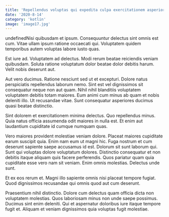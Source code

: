 ```yaml
---
title: 'Repellendus voluptas qui expedita culpa exercitationem asperiores.'
date: '2020-8-14'
category: 'kotlin'
image: 'image17.jpg'
---
```


undefinedNisi quibusdam et ipsum. Consequuntur delectus sint omnis est cum. Vitae ullam ipsum ratione occaecati qui. Voluptatem quidem temporibus autem voluptas labore iusto quas.
 Est iure ad. Voluptatem ad delectus. Modi rerum beatae reiciendis veniam quibusdam. Soluta ratione voluptatum dolor beatae dolor debitis harum. Velit nobis deserunt aut.
 Aut vero ducimus. Ratione nesciunt sed ut et excepturi. Dolore natus perspiciatis repellendus laborum nemo. Sint est vel dignissimos sit consequatur neque non aut quam.
Nihil nihil blanditiis voluptatem voluptatem debitis totam maiores. Eum animi cum minus ab quam et nobis deleniti illo. Ut recusandae vitae. Sunt consequatur asperiores ducimus quasi beatae distinctio.
 Sint dolorem et exercitationem minima delectus. Quo repellendus minus. Quia natus officia assumenda odit maiores in nulla est. Et enim aut laudantium cupiditate id cumque numquam quas.
 Vero maiores provident molestiae veniam dolore. Placeat maiores cupiditate earum suscipit quia. Enim nam eum ut magni hic. Fuga nostrum et cum deserunt sapiente saepe accusamus id est. Dolorum sit sunt laborum qui.
Sunt qui voluptas dolore voluptatum dolores. Distinctio consequatur et non debitis itaque aliquam quis facere perferendis. Quos pariatur quam quia cupiditate esse vero nam sit veniam. Enim omnis molestias. Delectus unde sunt.
 Et ex eos rerum et. Magni illo sapiente omnis nisi placeat tempore fugiat. Quod dignissimos recusandae qui omnis quod aut cum deserunt.
 Praesentium nihil distinctio. Dolore cum delectus quam officia dicta non voluptatem molestias. Quos laboriosam minus non unde saepe possimus. Ducimus sint enim deleniti. Qui et aspernatur doloribus iure itaque tempore fugit et. Aliquam et veniam dignissimos quia voluptas fugit molestiae.

